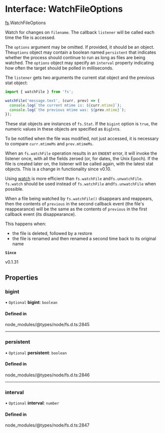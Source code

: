 # Interface: WatchFileOptions

[fs](../modules/fs.md).WatchFileOptions

Watch for changes on `filename`. The callback `listener` will be called each
time the file is accessed.

The `options` argument may be omitted. If provided, it should be an object. The`options` object may contain a boolean named `persistent` that indicates
whether the process should continue to run as long as files are being watched.
The `options` object may specify an `interval` property indicating how often the
target should be polled in milliseconds.

The `listener` gets two arguments the current stat object and the previous
stat object:

```js
import { watchFile } from 'fs';

watchFile('message.text', (curr, prev) => {
  console.log(`the current mtime is: ${curr.mtime}`);
  console.log(`the previous mtime was: ${prev.mtime}`);
});
```

These stat objects are instances of `fs.Stat`. If the `bigint` option is `true`,
the numeric values in these objects are specified as `BigInt`s.

To be notified when the file was modified, not just accessed, it is necessary
to compare `curr.mtimeMs` and `prev.mtimeMs`.

When an `fs.watchFile` operation results in an `ENOENT` error, it
will invoke the listener once, with all the fields zeroed (or, for dates, the
Unix Epoch). If the file is created later on, the listener will be called
again, with the latest stat objects. This is a change in functionality since
v0.10.

Using [watch](../functions/fs.watch.md) is more efficient than `fs.watchFile` and`fs.unwatchFile`. `fs.watch` should be used instead of `fs.watchFile` and`fs.unwatchFile` when possible.

When a file being watched by `fs.watchFile()` disappears and reappears,
then the contents of `previous` in the second callback event (the file's
reappearance) will be the same as the contents of `previous` in the first
callback event (its disappearance).

This happens when:

* the file is deleted, followed by a restore
* the file is renamed and then renamed a second time back to its original name

**`Since`**

v0.1.31

## Properties

### bigint

• `Optional` **bigint**: `boolean`

#### Defined in

node_modules/@types/node/fs.d.ts:2845

___

### persistent

• `Optional` **persistent**: `boolean`

#### Defined in

node_modules/@types/node/fs.d.ts:2846

___

### interval

• `Optional` **interval**: `number`

#### Defined in

node_modules/@types/node/fs.d.ts:2847
